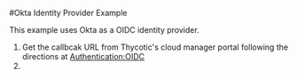 [title]: # (Okta Example)
[tags]: # (DevOps Secrets Vault,DSV,)
[priority]: # (5720)

#Okta Identity Provider Example

This example uses Okta as a OIDC identity provider.

1. Get the callbcak URL from Thycotic's cloud manager portal following the directions at [Authentication:OIDC](./index.md)
2. 